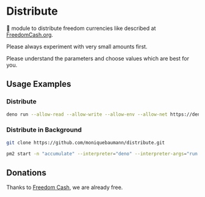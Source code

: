 # Distribute
🦕 module to distribute freedom currencies like described at [FreedomCash.org](https://FreedomCash.org).

Please always experiment with very small amounts first.  

Please understand the parameters and choose values which are best for you.  

## Usage Examples

### Distribute
```sh
deno run --allow-read --allow-write --allow-env --allow-net https://deno.land/x/distribute.ts 360 32400 1 3 <your providerURL> <your experimental test wallet pk>
```

### Distribute in Background
```sh
git clone https://github.com/moniquebaumann/distribute.git
```

```sh
pm2 start -n "accumulate" --interpreter="deno" --interpreter-args="run --allow-net --allow-read --allow-write --allow-env" distribute.ts -- 360 32400 1 3 <your providerURL> <your experimental test wallet pk>
```

## Donations
Thanks to [Freedom Cash](https://FreedomCash.org), we are already free.  
